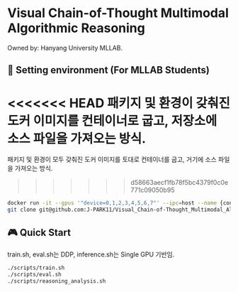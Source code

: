# Visual Chain-of-Thought Multimodal Algorithmic Reasoning
Owned by: Hanyang University MLLAB.

## 🌺 Setting environment (For MLLAB Students)
<<<<<<< HEAD
패키지 및 환경이 갖춰진 도커 이미지를 컨테이너로 굽고, 저장소에 소스 파일을 가져오는 방식.
=======
패키지 및 환경이 모두 갖춰진 도커 이미지를 토대로 컨테이너를 굽고, 거기에 소스 파일을 가져오는 방식.
>>>>>>> d58663aecf1fb78f5bc4379f0c0e771c09050b95
```bash
docker run -it --gpus '"device=0,1,2,3,4,5,6,7"' --ipc=host --name {container_name} -v /media/data2/SMART101/:/data -v {your_home_directory_path}:/SMART101 42a0e9b621e2
git clone git@github.com:J-PARK11/Visual_Chain-of-Thought_Multimodal_Algorithmic_Reasoning.git
```

## 🎮 Quick Start
train.sh, eval.sh는 DDP, inference.sh는 Single GPU 기반임.
```bash
./scripts/train.sh
./scripts/eval.sh
./scripts/reasoning_analysis.sh
```
